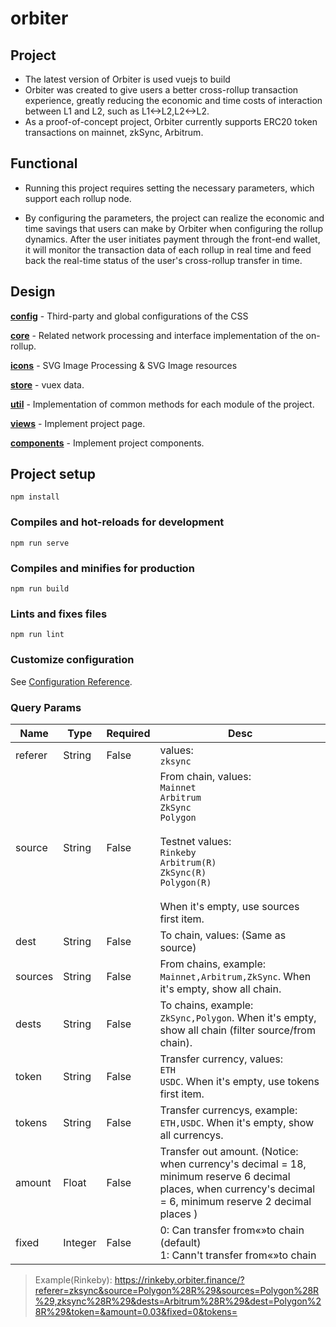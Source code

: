 # orbiter
## Project

- The latest version of Orbiter is used vuejs to build
- Orbiter was created to give users a better cross-rollup transaction experience, greatly reducing the economic and time costs of interaction between L1 and L2, such as L1<->L2,L2<->L2.
- As a proof-of-concept project, Orbiter currently supports ERC20 token transactions on mainnet, zkSync, Arbitrum.

## Functional

- Running this project requires setting the necessary parameters, which support each rollup node.

- By configuring the parameters, the project can realize the economic and time savings that users can make by Orbiter when configuring the rollup dynamics. After the user initiates payment through the front-end wallet, it will monitor the transaction data of each rollup in real time and feed back the real-time status of the user's cross-rollup transfer in time.

## Design

**[config](https://github.com/OrbiterCross/orbiterFE-V2/tree/main/src/config)** - Third-party and global configurations of the CSS

**[core](https://github.com/OrbiterCross/orbiterFE-V2/tree/main/src/core)** - Related network processing and interface implementation of the on-rollup.

**[icons](https://github.com/OrbiterCross/orbiterFE-V2/tree/main/src/icons)** - SVG Image Processing & SVG Image resources

**[store](https://github.com/OrbiterCross/orbiterFE-V2/tree/main/src/store)** - vuex data.

**[util](https://github.com/OrbiterCross/orbiterFE-V2/tree/main/src/util)** - Implementation of common methods for each module of the project.

**[views](https://github.com/OrbiterCross/orbiterFE-V2/tree/main/src/views)** - Implement project page.

**[components](https://github.com/OrbiterCross/orbiterFE-V2/tree/main/src/components)** - Implement project components.

## Project setup

```
npm install
```

### Compiles and hot-reloads for development
```
npm run serve
```

### Compiles and minifies for production
```
npm run build
```

### Lints and fixes files
```
npm run lint
```

### Customize configuration

See [Configuration Reference](https://cli.vuejs.org/config/).

### Query Params

| Name    | Type    | Required | Desc                                                                                                                                                                                                                               |
| ------- | ------- | -------- | ---------------------------------------------------------------------------------------------------------------------------------------------------------------------------------------------------------------------------------- |
| referer | String  | False    | values: <br/>`zksync`                                                                                                                                                                                                              |
| source  | String  | False    | From chain, values: <br/>`Mainnet` <br/>`Arbitrum` <br/>`ZkSync` <br/>`Polygon` <br/><br/>Testnet values: <br/>`Rinkeby` <br/>`Arbitrum(R)` <br/>`ZkSync(R)` <br/>`Polygon(R)` <br/><br/> When it's empty, use sources first item. |
| dest    | String  | False    | To chain, values: (Same as source)                                                                                                                                                                                                 |
| sources | String  | False    | From chains, example: `Mainnet,Arbitrum,ZkSync`. When it's empty, show all chain.                                                                                                                                                  |
| dests   | String  | False    | To chains, example: `ZkSync,Polygon`. When it's empty, show all chain (filter source/from chain).                                                                                                                                  |
| token   | String  | False    | Transfer currency, values: <br/>`ETH` <br/>`USDC`. When it's empty, use tokens first item.                                                                                                                                         |
| tokens  | String  | False    | Transfer currencys, example: `ETH,USDC`. When it's empty, show all currencys.                                                                                                                                                      |
| amount  | Float   | False    | Transfer out amount. (Notice: when currency's decimal = 18, minimum reserve 6 decimal places, when currency's decimal = 6, minimum reserve 2 decimal places )                                                                      |
| fixed   | Integer | False    | 0: Can transfer from«»to chain (default)<br/>1: Cann't transfer from«»to chain                                                                                                                                                     |

> Example(Rinkeby): https://rinkeby.orbiter.finance/?referer=zksync&source=Polygon%28R%29&sources=Polygon%28R%29,zksync%28R%29&dests=Arbitrum%28R%29&dest=Polygon%28R%29&token=&amount=0.03&fixed=0&tokens=
